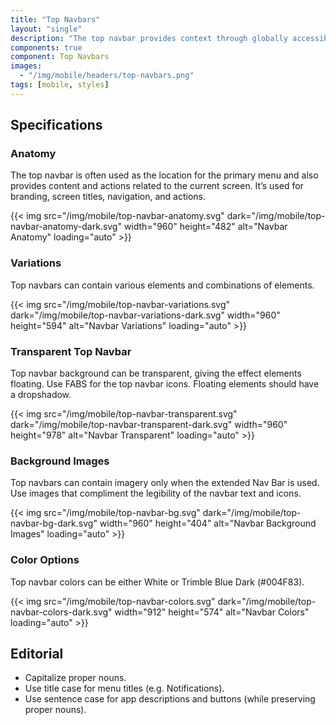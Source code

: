 ```yaml
---
title: "Top Navbars"
layout: "single"
description: "The top navbar provides context through globally accessible menu options."
components: true
component: Top Navbars
images:
  - "/img/mobile/headers/top-navbars.png"
tags: [mobile, styles]
---
```


## Specifications

### Anatomy

The top navbar is often used as the location for the primary menu and also provides content and actions related to the current screen. It’s used for branding, screen titles, navigation, and actions.

{{< img src="/img/mobile/top-navbar-anatomy.svg" dark="/img/mobile/top-navbar-anatomy-dark.svg" width="960" height="482" alt="Navbar Anatomy" loading="auto" >}}

### Variations

Top navbars can contain various elements and combinations of elements.

{{< img src="/img/mobile/top-navbar-variations.svg" dark="/img/mobile/top-navbar-variations-dark.svg" width="960" height="594" alt="Navbar Variations" loading="auto" >}}

### Transparent Top Navbar

Top navbar background can be transparent, giving the effect elements floating. Use FABS for the top navbar icons. Floating elements should have a dropshadow.

{{< img src="/img/mobile/top-navbar-transparent.svg" dark="/img/mobile/top-navbar-transparent-dark.svg" width="960" height="978" alt="Navbar Transparent" loading="auto" >}}

### Background Images

Top navbars can contain imagery only when the extended Nav Bar is used. Use images that compliment the legibility of the navbar text and icons.

{{< img src="/img/mobile/top-navbar-bg.svg" dark="/img/mobile/top-navbar-bg-dark.svg" width="960" height="404" alt="Navbar Background Images" loading="auto" >}}

### Color Options

Top navbar colors can be either White or Trimble Blue Dark (#004F83).

{{< img src="/img/mobile/top-navbar-colors.svg" dark="/img/mobile/top-navbar-colors-dark.svg" width="912" height="574" alt="Navbar Colors" loading="auto" >}}

## Editorial

- Capitalize proper nouns.
- Use title case for menu titles (e.g. Notifications).
- Use sentence case for app descriptions and buttons (while preserving proper nouns).


